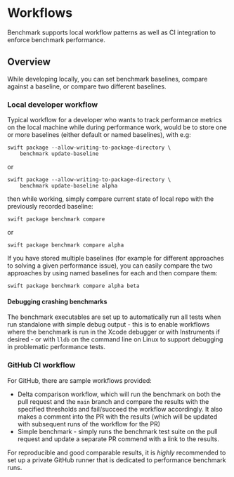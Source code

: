 # Workflows

Benchmark supports local workflow patterns as well as CI integration to enforce benchmark performance.

## Overview

While developing locally, you can set benchmark baselines, compare against a baseline, or compare two different baselines.

### Local developer workflow

Typical workflow for a developer who wants to track performance metrics on the local machine while during performance work, would be to store one or more baselines (either default or named baselines), with e.g:

```
swift package --allow-writing-to-package-directory \
    benchmark update-baseline
```

or

```
swift package --allow-writing-to-package-directory \
    benchmark update-baseline alpha
```

then while working, simply compare current state of local repo with the previously recorded baseline:

```
swift package benchmark compare
```

or

```
swift package benchmark compare alpha
```

If you have stored multiple baselines (for example for different approaches to solving a given performance issue), you can easily compare the two approaches by using named baselines for each and then compare them:

```
swift package benchmark compare alpha beta
```

#### Debugging crashing benchmarks

The benchmark executables are set up to automatically run all tests when run standalone with simple debug output - this is to enable workflows where the benchmark is run in the Xcode debugger or with Instruments if desired - or with `lldb` on the command line on Linux to support debugging in problematic performance tests.

### GitHub CI workflow

For GitHub, there are sample workflows provided: 

* Delta comparison workflow, which will run the benchmark on both the pull request and the `main` branch and compare the results with the specified thresholds and fail/succeed the workflow accordingly. It also makes a comment into the PR with the results (which will be updated with subsequent runs of the workflow for the PR)
* Simple benchmark - simply runs the benchmark test suite on the pull request and update a separate PR commend with a link to the results.

For reproducible and good comparable results, it is *highly* recommended to set up a private GitHub runner that is
dedicated to performance benchmark runs.
